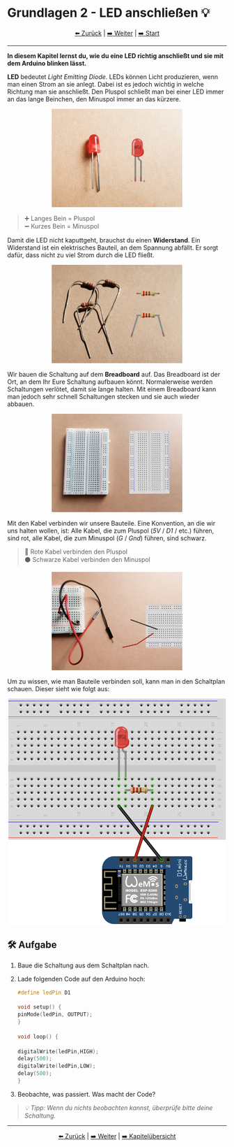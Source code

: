 # Grundlagen 2 - LED anschließen 💡

<p align="center">
  <a href="Grundlagen1">⬅️ Zurück</a> |
  <a href="Grundlagen3">➡️ Weiter</a> |
  <a href="index">➡️ Start</a>
</p>

---

**In diesem Kapitel lernst du, wie du eine LED richtig anschließt und sie mit dem Arduino blinken lässt.**

**LED** bedeutet *Light Emitting Diode*. LEDs können Licht produzieren, wenn man einen Strom an sie anlegt. Dabei ist es jedoch wichtig in welche Richtung man sie anschließt. Den Pluspol schließt man bei einer LED immer an das lange Beinchen, den Minuspol immer an das kürzere.
<p align="center"><img src="img/LED_plus_minus.jpg" width="300" alt="LED."></p>

> ➕ Langes Bein = Pluspol <br>
> ➖ Kurzes Bein = Minuspol

Damit die LED nicht kaputtgeht, brauchst du einen **Widerstand**. Ein Widerstand ist ein elektrisches Bauteil, an dem Spannung abfällt. Er sorgt dafür, dass nicht zu viel Strom durch die LED fließt.

<p align="center"><img src="img/widerstand.jpg" width="300" alt="LED."></p>

Wir bauen die Schaltung auf dem **Breadboard** auf. Das Breadboard ist der Ort, an dem Ihr Eure Schaltung aufbauen könnt. Normalerweise werden Schaltungen verlötet, damit sie lange halten. Mit einem Breadboard kann man jedoch sehr schnell Schaltungen stecken und sie auch wieder abbauen.

<p align="center"><img src="img/breadboard.jpg" width="300" alt="LED."></p>

Mit den Kabel verbinden wir unsere Bauteile. Eine Konvention, an die wir uns halten wollen, ist: Alle Kabel, die zum Pluspol (*5V* / *D1* / etc.) führen, sind rot, alle Kabel, die zum Minuspol (*G* / *Gnd*) führen, sind schwarz.

> 🔴 Rote Kabel verbinden den Pluspol<br>
> ⚫ Schwarze Kabel verbinden den Minuspol

<p align="center"><img src="img/kabel_plus_minus.jpg" width="300" alt="LED."></p>

Um zu wissen, wie man Bauteile verbinden soll, kann man in den Schaltplan schauen. Dieser sieht wie folgt aus:
<p align="center"><img src="img/Schaltung_g2.jpg" width="500" alt="Schaltplan LED."></p>

## 🛠️ Aufgabe

1. Baue die Schaltung aus dem Schaltplan nach.

2. Lade folgenden Code auf den Arduino hoch:

    ```cpp
    #define ledPin D1

    void setup() {
    pinMode(ledPin, OUTPUT);
    }

    void loop() {

    digitalWrite(ledPin,HIGH);
    delay(500);
    digitalWrite(ledPin,LOW);
    delay(500);
    }
    ```

3. Beobachte, was passiert. Was macht der Code?

> *💡 Tipp: Wenn du nichts beobachten kannst, überprüfe bitte deine Schaltung.*

---

<p align="center">
  <a href="Grundlagen1">⬅️ Zurück</a> |
  <a href="Grundlagen3">➡️ Weiter</a> |
  <a href="Kapiteluebersicht">➡️ Kapitelübersicht</a>
</p>
